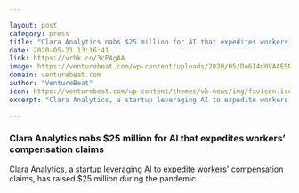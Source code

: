 ```yaml
---

layout: post
category: press
title: "Clara Analytics nabs $25 million for AI that expedites workers’ compensation claims"
date: 2020-05-21 13:16:41
link: https://vrhk.co/3cPAgAA
image: https://venturebeat.com/wp-content/uploads/2020/05/Da6I4d0VAAESNhK.png?w=1200&strip=all
domain: venturebeat.com
author: "VentureBeat"
icon: https://venturebeat.com/wp-content/themes/vb-news/img/favicon.ico
excerpt: "Clara Analytics, a startup leveraging AI to expedite workers' compensation claims, has raised $25 million during the pandemic."

---
```


### Clara Analytics nabs $25 million for AI that expedites workers’ compensation claims

Clara Analytics, a startup leveraging AI to expedite workers' compensation claims, has raised $25 million during the pandemic.